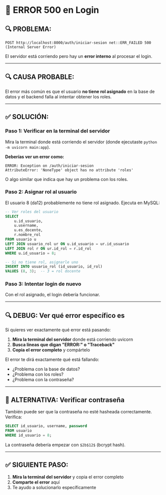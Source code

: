 # 🚨 ERROR 500 en Login

## 🔍 PROBLEMA:

```
POST http://localhost:8000/auth/iniciar-sesion net::ERR_FAILED 500 (Internal Server Error)
```

El servidor está corriendo pero hay un **error interno** al procesar el login.

---

## 🔍 CAUSA PROBABLE:

El error más común es que el usuario **no tiene rol asignado** en la base de datos y el backend falla al intentar obtener los roles.

---

## ✅ SOLUCIÓN:

### **Paso 1: Verificar en la terminal del servidor**

Mira la terminal donde está corriendo el servidor (donde ejecutaste `python -m uvicorn main:app`). 

**Deberías ver un error como:**
```
ERROR: Exception on /auth/iniciar-sesion
AttributeError: 'NoneType' object has no attribute 'roles'
```

O algo similar que indica que hay un problema con los roles.

### **Paso 2: Asignar rol al usuario**

El usuario 8 (da12) probablemente no tiene rol asignado. Ejecuta en MySQL:

```sql
-- Ver roles del usuario
SELECT 
    u.id_usuario,
    u.username,
    u.es_docente,
    r.nombre_rol
FROM usuario u
LEFT JOIN usuario_rol ur ON u.id_usuario = ur.id_usuario
LEFT JOIN rol r ON ur.id_rol = r.id_rol
WHERE u.id_usuario = 8;

-- Si no tiene rol, asignarle uno
INSERT INTO usuario_rol (id_usuario, id_rol)
VALUES (8, 3);  -- 3 = rol docente
```

### **Paso 3: Intentar login de nuevo**

Con el rol asignado, el login debería funcionar.

---

## 🔍 DEBUG: Ver qué error específico es

Si quieres ver exactamente qué error está pasando:

1. **Mira la terminal del servidor** donde está corriendo uvicorn
2. **Busca líneas que digan "ERROR:" o "Traceback"**
3. **Copia el error completo** y compártelo

El error te dirá exactamente qué está fallando:
- ¿Problema con la base de datos?
- ¿Problema con los roles?
- ¿Problema con la contraseña?

---

## 📝 ALTERNATIVA: Verificar contraseña

También puede ser que la contraseña no esté hasheada correctamente. Verifica:

```sql
SELECT id_usuario, username, password 
FROM usuario 
WHERE id_usuario = 8;
```

La contraseña debería empezar con `$2b$12$` (bcrypt hash).

---

## ✅ SIGUIENTE PASO:

1. **Mira la terminal del servidor** y copia el error completo
2. **Comparte el error** aquí
3. Te ayudo a solucionarlo específicamente

